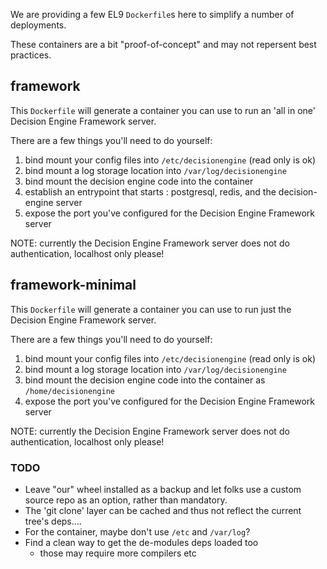 <!--
SPDX-FileCopyrightText: 2017 Fermi Research Alliance, LLC
SPDX-License-Identifier: Apache-2.0
-->

We are providing a few EL9 `Dockerfile`s here to simplify a number of deployments.

These containers are a bit "proof-of-concept" and may not repersent best practices.

## framework

This `Dockerfile` will generate a container you can use to run an 'all in one' Decision Engine Framework server.

There are a few things you'll need to do yourself:

1. bind mount your config files into `/etc/decisionengine` (read only is ok)
2. bind mount a log storage location into `/var/log/decisionengine`
3. bind mount the decision engine code into the container
4. establish an entrypoint that starts : postgresql, redis, and the decision-engine server
5. expose the port you've configured for the Decision Engine Framework server

NOTE: currently the Decision Engine Framework server does not do authentication, localhost only please!

## framework-minimal

This `Dockerfile` will generate a container you can use to run just the Decision Engine Framework server.

There are a few things you'll need to do yourself:

1. bind mount your config files into `/etc/decisionengine` (read only is ok)
2. bind mount a log storage location into `/var/log/decisionengine`
3. bind mount the decision engine code into the container as `/home/decisionengine`
4. expose the port you've configured for the Decision Engine Framework server

NOTE: currently the Decision Engine Framework server does not do authentication, localhost only please!

### TODO

- Leave "our" wheel installed as a backup and let folks use a custom source repo as an option, rather than mandatory.
- The 'git clone' layer can be cached and thus not reflect the current tree's deps....
- For the container, maybe don't use `/etc` and `/var/log`?
- Find a clean way to get the de-modules deps loaded too
  - those may require more compilers etc
